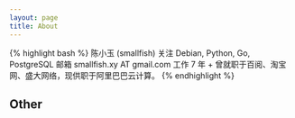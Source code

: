 ```yaml
---
layout: page
title: About
---
```


{% highlight bash %}
陈小玉 (smallfish)
关注 Debian, Python, Go, PostgreSQL
邮箱 smallfish.xy AT gmail.com
工作 7 年 +
曾就职于百阅、淘宝网、盛大网络，现供职于阿里巴巴云计算。
{% endhighlight %}

<h2>Other</h2>

